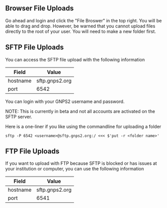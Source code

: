 
## Browser File Uploads

Go ahead and login and click the "File Broswer" in the top right. You will be able to drag and drop. However, be warned that you cannot upload files directly to the root of your user. You will need to make a new folder first. 

## SFTP File Uploads

You can access the SFTP file upload with the following information


| Field | Value | 
| ----- | ----- |
| hostname | sftp.gnps2.org |
| port | 6542 |

You can login with your GNPS2 username and password. 

NOTE: This is currently in beta and not all accounts are activated on the SFTP server. 

Here is a one-liner if you like using the commandline for uploading a folder

```
sftp -P 6542 <username>@sftp.gnps2.org:/ <<< $'put -r <folder name>'
```

## FTP File Uploads

If you want to upload with FTP because SFTP is blocked or has issues at your institution or computer, you can use the following information

| Field | Value | 
| ----- | ----- |
| hostname | sftp.gnps2.org |
| port | 6541 |

